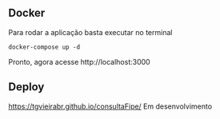 ## Docker

Para rodar a aplicação basta executar no terminal

```
docker-compose up -d
```

Pronto, agora acesse http://localhost:3000


## Deploy
https://tgvieirabr.github.io/consultaFipe/
Em desenvolvimento



